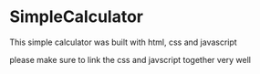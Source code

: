 # SimpleCalculator


This simple calculator was built with html, css and javascript

please make sure to link the css and javscript together very well
